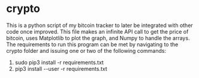 # crypto

This is a python script of my bitcoin tracker to later be integrated with other code once improved. This file makes an infinite API call to get the price of bitcoin, uses Matplotlib to plot the graph, and Numpy to handle the arrays. The requirements to run this program can be met by navigating to the crypto folder and issuing one or two of the following commands:
 1. sudo pip3 install -r requirements.txt
 2. pip3 install --user -r requirements.txt
